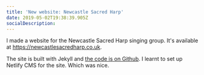 ```yaml
---
title: 'New website: Newcastle Sacred Harp'
date: 2019-05-02T19:38:39.905Z
socialDescription:
---
```

I made a website for the Newcastle Sacred Harp singing group. It's available at <https://newcastlesacredharp.co.uk>.

The site is built with Jekyll and [the code is on Github](https://github.com/newcastle-shapenote/newcastle-shapenote-website). I learnt to set up Netlify CMS for the site. Which was nice.
